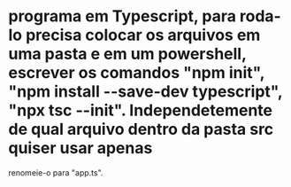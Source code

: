 # programa em Typescript, para roda-lo precisa colocar os arquivos em uma pasta e em um powershell, escrever os comandos "npm init", "npm install --save-dev typescript", "npx tsc --init". Independetemente de qual arquivo dentro da pasta src quiser usar apenas 
renomeie-o para "app.ts".
